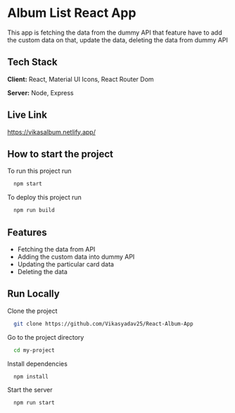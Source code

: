 # Album List React App

This app is fetching the data from the dummy API that feature have to add the custom data on that, update the data, deleting the data from dummy API

## Tech Stack

**Client:** React, Material UI Icons, React Router Dom

**Server:** Node, Express

## Live Link

https://vikasalbum.netlify.app/

## How to start the project

To run this project run

```bash
  npm start
```

To deploy this project run

```bash
  npm run build
```

## Features

- Fetching the data from API
- Adding the custom data into dummy API
- Updating the particular card data
- Deleting the data

## Run Locally

Clone the project

```bash
  git clone https://github.com/Vikasyadav25/React-Album-App
```

Go to the project directory

```bash
  cd my-project
```

Install dependencies

```bash
  npm install
```

Start the server

```bash
  npm run start
```
